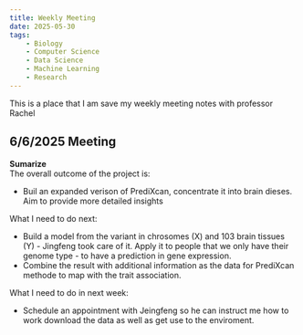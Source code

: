 ```yaml
---
title: Weekly Meeting
date: 2025-05-30
tags: 
    - Biology
    - Computer Science
    - Data Science
    - Machine Learning
    - Research
---
```

This is a place that I am save my weekly meeting notes with professor Rachel

## 6/6/2025 Meeting
**Sumarize**\
The overall outcome of the project is:
- Buil an expanded verison of PrediXcan, concentrate it into brain dieses. Aim to provide more detailed insights

What I need to do next: 
- Build a model from the variant in chrosomes (X) and 103 brain tissues (Y) - Jingfeng took care of it. Apply it to people that we only have their genome type - to have a prediction in gene expression.
- Combine the result with additional information as the data for PrediXcan methode to map with the trait association.

What I need to do in next week:
- Schedule an appointment with Jeingfeng so he can instruct me how to work download the data as well as get use to the enviroment.

